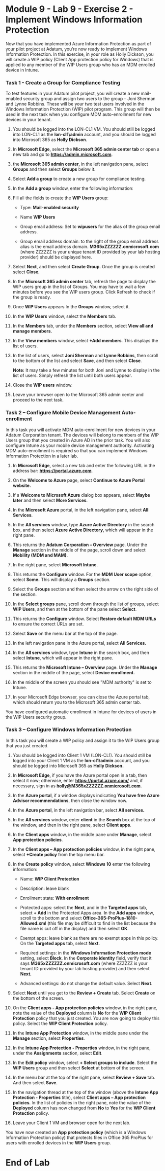 # Module 9 - Lab 9 - Exercise 2 - Implement Windows Information Protection  

Now that you have implemented Azure Information Protection as part of your pilot project at Adatum, you’re now ready to implement Windows Information Protection. In this exercise, in your role as Holly Dickson, you will create a WIP policy (Client App protection policy for Windows) that is applied to any member of the WIP Users group who has an MDM enrolled device in Intune.


### Task 1 - Create a Group for Compliance Testing

To test features in your Adatum pilot project, you will create a new mail-enabled security group and assign two users to the group – Joni Sherman and Lynne Robbins. These will be your two test users involved in the Windows Information Protection (WIP) pilot program. This group will then be used in the next task when you configure MDM auto-enrollment for new devices in your tenant. 

1. You should be logged into the LON-CL1 VM. You should still be logged into LON-CL1 as the **lon-cl1\admin** account, and you should be logged into Microsoft 365 as **Holly Dickson**. 

2. In **Microsoft Edge**, select the **Microsoft 365 admin center tab** or open a new tab and go to **https://admin.microsoft.com**.

3. the **Microsoft 365 admin center**, in the left navigation pane, select **Groups** and then select **Groups** below it.

4. Select **Add a group** to create a new group for compliance testing. 

5. In the **Add a group** window, enter the following information:

6. Fill all the fields to create the **WIP Users** group:

	- Type: **Mail-enabled security**

	- Name **WIP Users**

	- Group email address: Set to **wipusers** for the alias of the group email address.

	- Group email address domain: to the right of the group email address alias is the email address domain. **M365xZZZZZZ.onmicrosoft.com** (where ZZZZZZ is your unique tenant ID provided by your lab hosting provider) should be displayed here.

7. Select **Next**, and then select **Create Group**. Once the group is created select **Close**.

8. In the **Microsoft 365 admin center** tab, refresh the page to display the WIP users group in the list of Groups. You may have to wait a few minutes before you see the WIP users group.  Click Refresh to check if the group is ready.

9. Once **WIP Users** appears In the **Groups** window, select it.

10. In the **WIP Users** window, select the **Members** tab. 

11. In the **Members** tab, under the **Members** section, select **View all and manage members**.

12. In the **View members** window, select **+Add members**. This displays the list of users.

13. In the list of users, select **Joni Sherman** and **Lynne Robbins**, then scroll to the bottom of the list and select **Save**, and then select **Close**.

	‎**Note:** It may take a few minutes for both Joni and Lynne to display in the list of users. Simply refresh the list until both users appear.

14. Close the **WIP users** window.

15. Leave your browser open to the Microsoft 365 admin center and proceed to the next task.

### Task 2 – Configure Mobile Device Management Auto-enrollment

In this task you will activate MDM auto-enrollment for new devices in your Adatum Corporation tenant. The devices will belong to members of the WIP Users group that you created in Azure AD in the prior task. You will also configure Intune as your mobile device management authority. Activating MDM auto-enrollment is required so that you can implement Windows Information Protection in a later lab.

1. In **Microsoft Edge**, select a new tab and enter the following URL in the address bar: **https://portal.azure.com**.

2. On the **Welcome to Azure** page, select **Continue to Azure Portal website.**

3. If a **Welcome to Microsoft Azure** dialog box appears, select **Maybe later** and then select **More Services**. 

4. In the **Microsoft Azure** portal, in the left navigation pane, select **All Services**.

5. In the **All services** window, type **Azure Active Directory** in the search box, and then select **Azure Active Directory**, which will appear in the right pane.

6. This returns the **Adatum Corporation – Overview** page. Under the **Manage** section in the middle of the page, scroll down and select **Mobility (MDM and MAM)**.

7. In the right pane, select **Microsoft Intune**.

8. This returns the **Configure** window. For the **MDM User scope** option, select **Some.** This will display a **Groups** section. 

9. Select the **Groups** section and then select the arrow on the right side of the section. 

10. In the **Select groups** pane, scroll down through the list of groups, select **WIP Users**, and then at the bottom of the pane select **Select**.

11. This returns the **Configure** window. Select **Restore default MDM URLs** to ensure the correct URLs are set.

12. Select **Save** on the menu bar at the top of the page.

13. In the left navigation pane in the Azure portal, select **All Services.**

14. In the **All services** window, type **Intune** in the search box, and then select **Intune**, which will appear in the right pane.

15. This returns the **Microsoft Intune – Overview** page. Under the **Manage** section in the middle of the page, select **Device enrollment.**

16. In the middle of the screen you should see "MDM authority" is set to Intune.

17. In your Microsoft Edge browser, you can close the Azure portal tab, which should return you to the Microsoft 365 admin center tab.

You have configured automatic enrollment in Intune for devices of users in the WIP Users security group.


### Task 3 – Configure Windows Information Protection

In this task you will create a WIP policy and assign it to the WIP Users group that you just created. 

1. You should be logged into Client 1 VM (LON-CL1). You should still be logged into your Client 1 VM as the **lon-cl1\admin** account, and you should be logged into Microsoft 365 as **Holly Dickson.** 

2. In **Microsoft Edge**, if you have the Azure portal open in a tab, then select it now; otherwise, enter **https://portal.azure.com/** and, if necessary, sign in as **holly@M365xZZZZZZ.onmicrosoft.com.**

3. In the **Azure portal**, if a window displays indicating **You have free Azure Advisor recommendations**, then close the window now.

4. In the **Azure portal**, in the left navigation bar, select **All services.**

5. In the **All services** window, enter **client** in the **Search** box at the top of the window, and then in the right pane, select **Client apps.**

6. In the **Client apps** window, in the middle pane under **Manage**, select **App protection policies**.

7. In the **Client apps – App protection policies** window, in the right pane, select **+Create policy** from the top menu bar.

8. In the **Create policy** window, select **Windows 10** enter the following information:

	- Name: **WIP Client Protection**

	- Description: leave blank

	- Enrollment state: **With enrollment**

	- Protected apps: select the **Next**, and in the **Targeted apps** tab, select **+ Add** in the Protected Apps area. In the **Add apps** window, scroll to the bottom and select **Office-365-ProPlus-1810-Allowed.xml** (this file may be difficult to find in the list because the file name is cut off in the display) and then select **OK**. 

	- Exempt apps: leave blank as there are no exempt apps in this policy. On the **Targeted apps** tab, select **Next**.

	- Required settings: in the **Windows Information Protection mode** setting, select **Block**. In the **Corporate identity** field, verify that it says **M365xZZZZZZ.onmicrosoft.com** (where ZZZZZZ is your tenant ID provided by your lab hosting provider) and then select **Next**.

	- Advanced settings: do not change the default value.  Select **Next**.

9. Select **Next** until you get to the **Review + Create** tab. Select **Create** on the bottom of the screen.

10. On the **Client apps - App protection policies** window, in the right pane, note the value of the **Deployed** column is **No** for the **WIP Client Protection** policy that you just created. You are now going to deploy this policy. Select the **WIP Client Protection** policy.

11. In the **Intune App Protection** window, in the middle pane under the **Manage** section, select **Properties**.

12. In the **Intune App Protection - Properties** window, in the right pane, under the **Assignments** section, select **Edit**.  

13. In the **Edit policy** window, select **+ Select groups to include**. Select the **WIP Users** group and then select **Select** at bottom of the screen.

14. In the menu bar at the top of the right pane, select **Review + Save** tab. And then select **Save**.

15. In the navigation thread at the top of the window (above the **Intune App Protection - Properties** title), select **Client apps – App protection policies**. In the list of policies in the right pane, note the value of the **Deployed** column has now changed from **No** to **Yes** for the **WIP Client Protection** policy.

16. Leave your Client 1 VM and browser open for the next lab.

You have now created an **App protection policy** (which is a Windows Information Protection policy) that protects files in Office 365 ProPlus for users with enrolled devices in the **WIP Users** group.


# End of Lab
